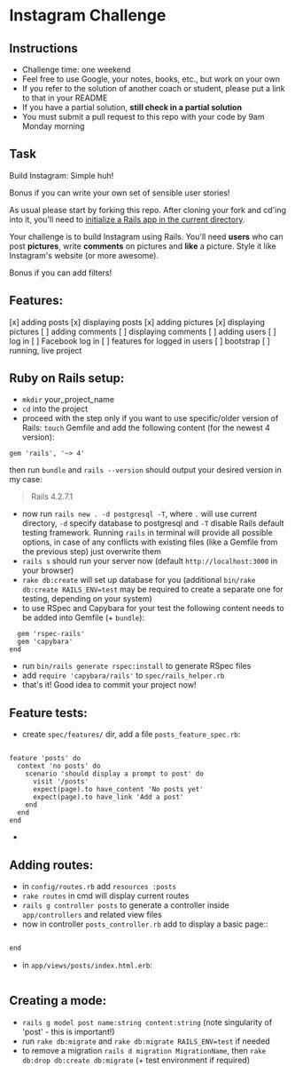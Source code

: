 Instagram Challenge
===================

Instructions
-------
* Challenge time: one weekend
* Feel free to use Google, your notes, books, etc., but work on your own
* If you refer to the solution of another coach or student, please put a link to that in your README
* If you have a partial solution, **still check in a partial solution**
* You must submit a pull request to this repo with your code by 9am Monday morning

Task
-----

Build Instagram: Simple huh!

Bonus if you can write your own set of sensible user stories!

As usual please start by forking this repo. After cloning your fork and cd'ing into it, you'll need to [initialize a Rails app in the current directory](http://blog.jasonmeridth.com/posts/create-rails-application-in-current-directory/).

Your challenge is to build Instagram using Rails. You'll need **users** who can post **pictures**, write **comments** on pictures and **like** a picture. Style it like Instagram's website (or more awesome).

Bonus if you can add filters!

Features:
-----

[x] adding posts
[x] displaying posts
[x] adding pictures
[x] displaying pictures
[ ] adding comments
[ ] displaying comments
[ ] adding users
[ ] log in
[ ] Facebook log in
[ ] features for logged in users
[ ] bootstrap
[ ] running, live project

Ruby on Rails setup:
-----

- `mkdir` your_project_name
- `cd` into the project
- proceed with the step only if you want to use specific/older version of Rails:
`touch` Gemfile and add the following content (for the newest 4 version):
```source 'https://rubygems.org'
gem 'rails', '~> 4'
```
then run `bundle` and `rails --version` should output your desired version in my case:
> Rails 4.2.7.1

- now run `rails new . -d postgresql -T`, where `.` will use current directory, `-d` specify database to postgresql and `-T` disable Rails default testing framework. Running `rails` in terminal will provide all possible options, in case of any conflicts with existing files (like a Gemfile from the previous step) just overwrite them
- `rails s` should run your server now (default `http://localhost:3000` in your browser)
- `rake db:create` will set up database for you (additional `bin/rake db:create RAILS_ENV=test` may be required to create a separate one for testing, depending on your system)
- to use RSpec and Capybara for your test the following content needs to be added into Gemfile (+ `bundle`):
```group :test do
  gem 'rspec-rails'
  gem 'capybara'
end
```
- run `bin/rails generate rspec:install` to generate RSpec files
- add `require 'capybara/rails'` to `spec/rails_helper.rb`
- that's it! Good idea to commit your project now!

Feature tests:
-----

- create `spec/features/` dir, add a file `posts_feature_spec.rb`:
```require 'rails_helper'

feature 'posts' do
  context 'no posts' do
    scenario 'should display a prompt to post' do
      visit '/posts'
      expect(page).to have_content 'No posts yet'
      expect(page).to have_link 'Add a post'
    end
  end
end
```
-

Adding routes:
-----
- in `config/routes.rb` add `resources :posts`
- `rake routes` in cmd will display current routes
- `rails g controller posts` to generate a controller inside `app/controllers` and related view files
- now in controller `posts_controller.rb` add to display a basic page::
```def index

end
```
- in `app/views/posts/index.html.erb`:
```No posts yet
```

Creating a mode:
-----
- `rails g model post name:string content:string` (note singularity of 'post' - this is important!)
- run `rake db:migrate` and `rake db:migrate RAILS_ENV=test` if needed
- to remove a migration `rails d migration MigrationName`, then `rake db:drop db:create db:migrate` (+ test environment if required)

